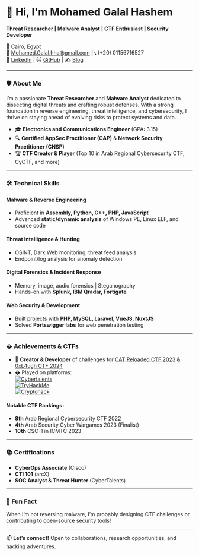 # 👋 Hi, I'm Mohamed Galal Hashem

**Threat Researcher | Malware Analyst | CTF Enthusiast | Security Developer**  

📍 Cairo, Egypt  
📧 Mohamed.Galal.hha@gmail.com | 📞 (+20) 01156716527  
🔗 [LinkedIn](https://www.linkedin.com/in/GalalHamoudy) | 🐱 [GitHub](https://github.com/GalalHamoudy) | ✍️ [Blog](https://galalhamoudy.github.io/)  

---

### 🛡️ About Me  
I’m a passionate **Threat Researcher** and **Malware Analyst** dedicated to dissecting digital threats and crafting robust defenses. With a strong foundation in reverse engineering, threat intelligence, and cybersecurity, I thrive on staying ahead of evolving risks to protect systems and data.  

- 🎓 **Electronics and Communications Engineer** (GPA: 3.15)  
- 🔍 **Certified AppSec Practitioner (CAP)** & **Network Security Practitioner (CNSP)**  
- 🏆 **CTF Creator & Player** (Top 10 in Arab Regional Cybersecurity CTF, CyCTF, and more)  

---

### 🛠️ Technical Skills  

#### **Malware & Reverse Engineering**  
- Proficient in **Assembly, Python, C++, PHP, JavaScript**  
- Advanced **static/dynamic analysis** of Windows PE, Linux ELF, and source code  

#### **Threat Intelligence & Hunting**  
- OSINT, Dark Web monitoring, threat feed analysis  
- Endpoint/log analysis for anomaly detection  

#### **Digital Forensics & Incident Response**  
- Memory, image, audio forensics | Steganography  
- Hands-on with **Splunk, IBM Qradar, Fortigate**  

#### **Web Security & Development**  
- Built projects with **PHP, MySQL, Laravel, VueJS, NuxtJS**  
- Solved **Portswigger labs** for web penetration testing  

---

### � Achievements & CTFs  
- 🏅 **Creator & Developer** of challenges for [CAT Reloaded CTF 2023](https://galalhamoudy.github.io/) & [0xL4ugh CTF 2024](https://github.com/GalalHamoudy)  
- � Played on platforms:  
  [![Cybertalents](https://img.shields.io/badge/CyberTalents-Profile-blue)](https://cybertalents.com/members/galalhamoudy/profile)  
  [![TryHackMe](https://img.shields.io/badge/TryHackMe-Profile-red)](https://tryhackme.com/p/mohamed.galal)  
  [![Cryptohack](https://img.shields.io/badge/CryptoHack-Profile-green)](https://cryptohack.org/user/galalhamoudy/)  

#### **Notable CTF Rankings:**  
- **8th** Arab Regional Cybersecurity CTF 2022  
- **4th** Arab Security Cyber Wargames 2023 (Finalist)  
- **10th** CSC-1 in ICMTC 2023  

---

### 📚 Certifications  
- **CyberOps Associate** (Cisco)  
- **CTI 101** (arcX)  
- **SOC Analyst & Threat Hunter** (CyberTalents)  


---

### 🌟 Fun Fact  
When I’m not reversing malware, I’m probably designing CTF challenges or contributing to open-source security tools!  

---

📫 **Let’s connect!** Open to collaborations, research opportunities, and hacking adventures.  
